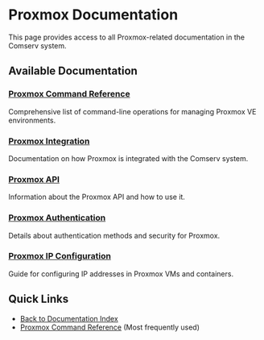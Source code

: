 # Proxmox Documentation

This page provides access to all Proxmox-related documentation in the Comserv system.

## Available Documentation

### [Proxmox Command Reference](/Documentation/proxmox_commands.tt)
Comprehensive list of command-line operations for managing Proxmox VE environments.

### [Proxmox Integration](/Documentation/proxmox_integration)
Documentation on how Proxmox is integrated with the Comserv system.

### [Proxmox API](/Documentation/proxmox/api)
Information about the Proxmox API and how to use it.

### [Proxmox Authentication](/Documentation/proxmox/authentication)
Details about authentication methods and security for Proxmox.

### [Proxmox IP Configuration](/Documentation/proxmox/ip_configuration)
Guide for configuring IP addresses in Proxmox VMs and containers.

## Quick Links

- [Back to Documentation Index](/Documentation)
- [Proxmox Command Reference](/Documentation/proxmox_commands.tt) (Most frequently used)
